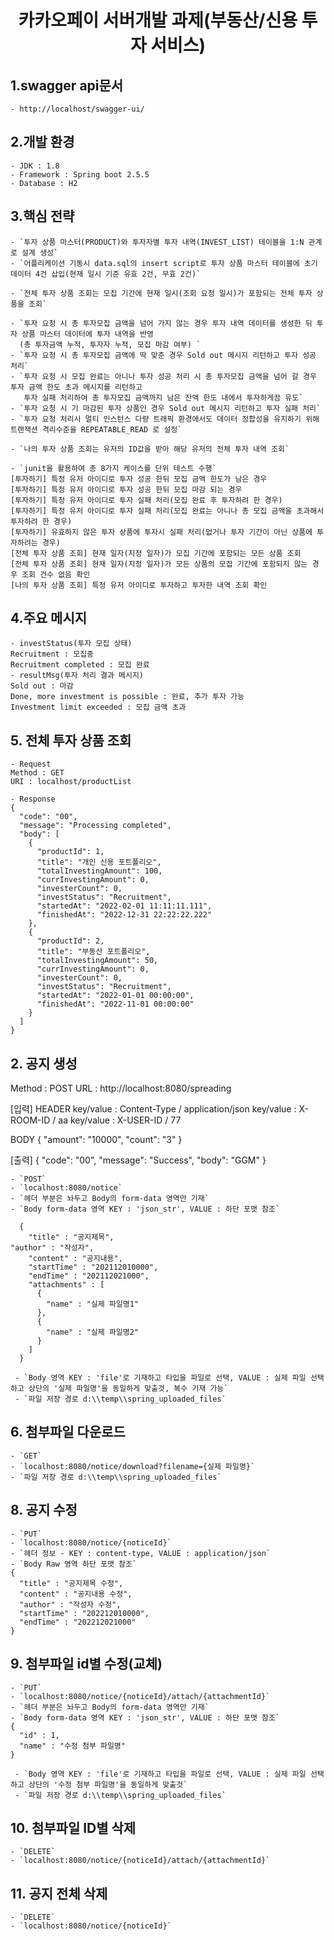 <div align="center">
<h1>카카오페이 서버개발 과제(부동산/신용 투자 서비스)</h1>
</div>


## 1.swagger api문서

    - http://localhost/swagger-ui/


## 2.개발 환경

    - JDK : 1.8
    - Framework : Spring boot 2.5.5
    - Database : H2


## 3.핵심 전략

    - `투자 상품 마스터(PRODUCT)와 투자자별 투자 내역(INVEST_LIST) 테이블을 1:N 관계로 설계 생성`
    - `어플리케이션 기동시 data.sql의 insert script로 투자 상품 마스터 테이블에 초기 데이터 4건 삽입(현재 일시 기준 유효 2건, 무효 2건)`

    - `전체 투자 상품 조회는 모집 기간에 현재 일시(조회 요청 일시)가 포함되는 전체 투자 상품을 조회`

    - `투자 요청 시 총 투자모집 금액을 넘어 가지 않는 경우 투자 내역 데이터를 생성한 뒤 투자 상품 마스터 데이터에 투자 내역을 반영
      (총 투자금액 누적, 투자자 누적, 모집 마감 여부) `
    - `투자 요청 시 총 투자모집 금액에 딱 맞춘 경우 Sold out 메시지 리턴하고 투자 성공 처리`
    - `투자 요청 시 모집 완료는 아니나 투자 성공 처리 시 총 투자모집 금액을 넘어 갈 경우 투자 금액 한도 초과 메시지를 리턴하고
       투자 실패 처리하여 총 투자모집 금액까지 남은 잔액 한도 내에서 투자하게끔 유도`
    - `투자 요청 시 기 마감된 투자 상품인 경우 Sold out 메시지 리턴하고 투자 실패 처리`
    - `투자 요청 처리시 멀티 인스턴스 다량 트래픽 환경에서도 데이터 정합성을 유지하기 위해 트랜잭션 격리수준을 REPEATABLE_READ 로 설정`

    - `나의 투자 상품 조회는 유저의 ID값을 받아 해당 유저의 전체 투자 내역 조회`

    - `junit을 활용하여 총 8가지 케이스를 단위 테스트 수행`
	[투자하기] 특정 유저 아이디로 투자 성공 한뒤 모집 금액 한도가 남은 경우
	[투자하기] 특정 유저 아이디로 투자 성공 한뒤 모집 마감 되는 경우
	[투자하기] 특정 유저 아이디로 투자 실패 처리(모집 완료 후 투자하려 한 경우)
	[투자하기] 특정 유저 아이디로 투자 실패 처리(모집 완료는 아니나 총 모집 금액을 초과해서 투자하려 한 경우)
	[투자하기] 유효하지 않은 투자 상품에 투자시 실패 처리(없거나 투자 기간이 아닌 상품에 투자하려는 경우)
	[전체 투자 상품 조회] 현재 일자(지정 일자)가 모집 기간에 포함되는 모든 상품 조회
	[전체 투자 상품 조회] 현재 일자(지정 일자)가 모든 상품의 모집 기간에 포함되지 않는 경우 조회 건수 없음 확인
	[나의 투자 상품 조회] 특정 유저 아이디로 투자하고 투자한 내역 조회 확인


## 4.주요 메시지

    - investStatus(투자 모집 상태)
	Recruitment : 모집중
	Recruitment completed : 모집 완료
    - resultMsg(투자 처리 결과 메시지)
	Sold out : 마감
	Done, more investment is possible : 완료, 추가 투자 가능
	Investment limit exceeded : 모집 금액 초과


## 5. 전체 투자 상품 조회
    - Request 
	Method : GET
	URI : localhost/productList

    - Response
	{
	  "code": "00",
	  "message": "Processing completed",
	  "body": [
	    {
	      "productId": 1,
	      "title": "개인 신용 포트폴리오",
	      "totalInvestingAmount": 100,
	      "currInvestingAmount": 0,
	      "investerCount": 0,
	      "investStatus": "Recruitment",
	      "startedAt": "2022-02-01 11:11:11.111",
	      "finishedAt": "2022-12-31 22:22:22.222"
	    },
	    {
	      "productId": 2,
	      "title": "부동산 포트폴리오",
	      "totalInvestingAmount": 50,
	      "currInvestingAmount": 0,
	      "investerCount": 0,
	      "investStatus": "Recruitment",
	      "startedAt": "2022-01-01 00:00:00",
	      "finishedAt": "2022-11-01 00:00:00"
	    }
	  ]
	}

## 2. 공지 생성

Method : POST
URL : http://localhost:8080/spreading

[입력]
HEADER
key/value : Content-Type / application/json
key/value : X-ROOM-ID / aa
key/value : X-USER-ID / 77

BODY
{
   "amount": "10000",
   "count": "3"
}

[출력]
{
    "code": "00",
    "message": "Success",
    "body": "GGM"
}

    - `POST`
    - `localhost:8080/notice`
    - `헤더 부분은 놔두고 Body의 form-data 영역만 기재`
    - `Body form-data 영역 KEY : 'json_str', VALUE : 하단 포맷 참조`

      {
        "title" : "공지제목",
	"author" : "작성자",
        "content" : "공지내용",
        "startTime" : "202112010000",
        "endTime" : "202112021000",
        "attachments" : [
          {
            "name" : "실제 파일명1"
          },
          {
            "name" : "실제 파일명2"
          }
        ]
      }

     - `Body 영역 KEY : 'file'로 기재하고 타입을 파일로 선택, VALUE : 실제 파일 선택하고 상단의 '실제 파일명'을 동일하게 맞출것, 복수 기재 가능`
     - `파일 저장 경로 d:\\temp\\spring_uploaded_files`


## 6. 첨부파일 다운로드
    - `GET`
    - `localhost:8080/notice/download?filename={실제 파일명}`
    - `파일 저장 경로 d:\\temp\\spring_uploaded_files`



## 8. 공지 수정
    - `PUT`
    - `localhost:8080/notice/{noticeId}`
    - `헤더 정보 - KEY : content-type, VALUE : application/json`
    - `Body Raw 영역 하단 포맷 참조`
	{
	  "title" : "공지제목 수정",
	  "content" : "공지내용 수정",
	  "author" : "작성자 수정",
	  "startTime" : "202212010000",
	  "endTime" : "202212021000"
	}


## 9. 첨부파일 id별 수정(교체)
    - `PUT`
    - `localhost:8080/notice/{noticeId}/attach/{attachmentId}`
    - `헤더 부분은 놔두고 Body의 form-data 영역만 기재`
    - `Body form-data 영역 KEY : 'json_str', VALUE : 하단 포맷 참조`
	{
	  "id" : 1,
	  "name" : "수정 첨부 파일명"
	}

     - `Body 영역 KEY : 'file'로 기재하고 타입을 파일로 선택, VALUE : 실제 파일 선택하고 상단의 '수정 첨부 파일명'을 동일하게 맞출것`
     - `파일 저장 경로 d:\\temp\\spring_uploaded_files`

## 10. 첨부파일 ID별 삭제
    - `DELETE`
    - `localhost:8080/notice/{noticeId}/attach/{attachmentId}`

## 11. 공지 전체 삭제
    - `DELETE`
    - `localhost:8080/notice/{noticeId}`
